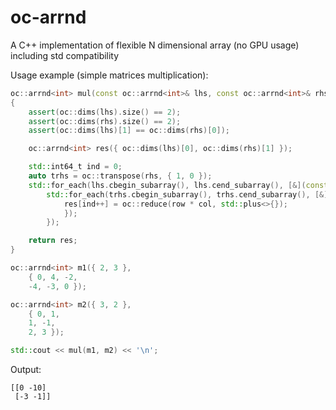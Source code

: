 # oc-arrnd

A C++ implementation of flexible N dimensional array (no GPU usage) including std compatibility

Usage example (simple matrices multiplication):

```cpp
oc::arrnd<int> mul(const oc::arrnd<int>& lhs, const oc::arrnd<int>& rhs)
{
    assert(oc::dims(lhs).size() == 2);
    assert(oc::dims(rhs).size() == 2);
    assert(oc::dims(lhs)[1] == oc::dims(rhs)[0]);

    oc::arrnd<int> res({ oc::dims(lhs)[0], oc::dims(rhs)[1] });

    std::int64_t ind = 0;
    auto trhs = oc::transpose(rhs, { 1, 0 });
    std::for_each(lhs.cbegin_subarray(), lhs.cend_subarray(), [&](const auto& row) {
        std::for_each(trhs.cbegin_subarray(), trhs.cend_subarray(), [&](const auto& col) {
            res[ind++] = oc::reduce(row * col, std::plus<>{});
            });
        });

    return res;
}

oc::arrnd<int> m1({ 2, 3 },
    { 0, 4, -2,
    -4, -3, 0 });

oc::arrnd<int> m2({ 3, 2 },
    { 0, 1,
    1, -1,
    2, 3 });

std::cout << mul(m1, m2) << '\n';
```

Output:

```
[[0 -10]
 [-3 -1]]
```
